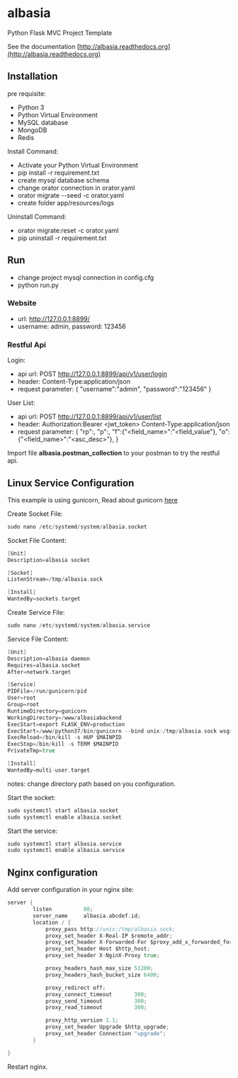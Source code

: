 # albasia
Python Flask MVC Project Template

See the documentation [http://albasia.readthedocs.org](http://albasia.readthedocs.org)

## Installation

pre requisite:
- Python 3
- Python Virtual Environment
- MySQL database
- MongoDB
- Redis

Install Command:
- Activate your Python Virtual Environment
- pip install -r requirement.txt
- create mysql database schema
- change orator connection in orator.yaml
- orator migrate --seed -c orator.yaml
- create folder app/resources/logs

Uninstall Command:
- orator migrate:reset -c orator.yaml
- pip uninstall -r requirement.txt

## Run

- change project mysql connection in config.cfg
- python run.py

### Website
- url: http://127.0.0.1:8899/
- username: admin, password: 123456

### Restful Api

Login:
- api url: POST http://127.0.0.1:8899/api/v1/user/login
- header: Content-Type:application/json
- request parameter: { "username":"admin", "password":"123456" }

User List:
- api url: POST http://127.0.0.1:8899/api/v1/user/list
- header: 
Authorization:Bearer <jwt_token>
Content-Type:application/json
- request parameter: 
{ 
	"rp":<RecordPerPage>, 
	"p":<Page>, 
	"f":{"<field_name>":"<field_value"},
	"o":{"<field_name>":"<asc_desc>"},
}

Import file **albasia.postman_collection** to your postman to try the restful api.


## Linux Service Configuration

This example is using gunicorn, Read about gunicorn [here](https://gunicorn.org)

Create Socket File:

```go
sudo nano /etc/systemd/system/albasia.socket
```

Socket File Content:
```go
[Unit]
Description=albasia socket

[Socket]
ListenStream=/tmp/albasia.sock

[Install]
WantedBy=sockets.target
```

Create Service File:
```go
sudo nano /etc/systemd/system/albasia.service 
```

Service File Content:
```go
[Unit]
Description=albasia daemon
Requires=albasia.socket
After=network.target

[Service]
PIDFile=/run/gunicorn/pid
User=root
Group=root
RuntimeDirectory=gunicorn
WorkingDirectory=/www/albasiabackend
ExecStart=export FLASK_ENV=production
ExecStart=/www/python37/bin/gunicorn --bind unix:/tmp/albasia.sock wsgi:app --timeout=30
ExecReload=/bin/kill -s HUP $MAINPID
ExecStop=/bin/kill -s TERM $MAINPID
PrivateTmp=true

[Install]
WantedBy=multi-user.target
```

notes: change directory path based on you configuration.

Start the socket:
```go
sudo systemctl start albasia.socket
sudo systemctl enable albasia.socket
```

Start the service:
```go
sudo systemctl start albasia.service
sudo systemctl enable albasia.service
```

## Nginx configuration

Add server configuration in your nginx site:
```go
server {
        listen          80;
        server_name     albasia.abcdef.id;
        location / {
            proxy_pass http://unix:/tmp/albasia.sock;
            proxy_set_header X-Real-IP $remote_addr;
            proxy_set_header X-Forwarded-For $proxy_add_x_forwarded_for;
            proxy_set_header Host $http_host;
            proxy_set_header X-NginX-Proxy true;

            proxy_headers_hash_max_size 51200;
            proxy_headers_hash_bucket_size 6400;

            proxy_redirect off;
            proxy_connect_timeout       300;
            proxy_send_timeout          300;
            proxy_read_timeout          300;

            proxy_http_version 1.1;
            proxy_set_header Upgrade $http_upgrade;
            proxy_set_header Connection "upgrade";
        }

}
```

Restart nginx.



